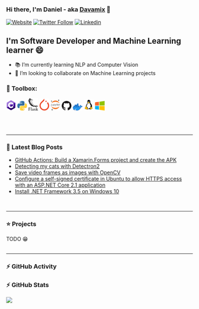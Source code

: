 ### Hi there, I'm Daniel - aka [Davamix](https://davamix.net) 👋

[![Website](https://img.shields.io/website?label=davamix.net&style=for-the-badge&url=https%3A%2F%2Fdavamix.net)](https://davamix.net)
[![Twitter Follow](https://img.shields.io/static/v1?label=follow%20me&message=@davamix&color=blue&logo=twitter&style=for-the-badge)](https://twitter.com/davamix)
[![Linkedin](https://img.shields.io/static/v1?label=Contact&message=Daniel&color=blue&logo=linkedin&style=for-the-badge)](https://www.linkedin.com/in/danielvalcarce)


## I'm Software Developer and Machine Learning learner 😄 

- 📚 I’m currently learning NLP and Computer Vision
- 👯 I’m looking to collaborate on Machine Learning projects


### 🧰 Toolbox:

<img src="https://github.com/davamix/davamix/raw/master/logos/c_sharp_logo.png" alt="C#" width="26" > <img src="https://github.com/davamix/davamix/raw/master/logos/python_logo.png" alt="Python" width="26" > 
<img src="https://github.com/davamix/davamix/raw/master/logos/flask_logo.png" alt="Flask" width="26" />
<img src="https://github.com/davamix/davamix/raw/master/logos/pytorch_logo.png" alt="Pytorch" width="26" />
<img src="https://github.com/davamix/davamix/raw/master/logos/jupyter_logo.png" alt="Jupyter" width="26" />
<img src="https://github.com/davamix/davamix/raw/master/logos/github_logo.png" alt="GitHub" width="26" />
<img src="https://github.com/davamix/davamix/raw/master/logos/docker_logo.png" alt="Docker" width="26" />
<img src="https://github.com/davamix/davamix/raw/master/logos/linux_logo.png" alt="Linux" width="26" />
<img src="https://github.com/davamix/davamix/raw/master/logos/windows_logo.png" alt="Windows" width="26" />

<br />
<br />

---

### 📃 Latest  Blog Posts

- [GitHub Actions: Build a Xamarin.Forms project and create the APK](https://davamix.net/posts/github-actions-build-xamarin-forms-poject-and-create-the-apk.html)
- [Detecting my cats with Detectron2](https://davamix.net/posts/detecting-my-cats-with-Detectron2.html)
- [Save video frames as images with OpenCV](https://davamix.net/posts/save-video-frames-as-images-with-opencv.html)
- [Configure a self-signed certificate in Ubuntu to allow HTTPS access with an ASP.NET Core 2.1 application](https://davamix.net/posts/asp-net-core-2-with-https.html)
- [Install .NET Framework 3.5 on Windows 10](https://davamix.net/posts/install-net-3-5-on-Windows-10.html)

<br />

---

### ⭐ Projects

TODO 😁
<br />
<br />

---

### ⚡ GitHub Activity

<!--START_SECTION:activity-->

<!--END_SECTION:activity-->

### ⚡ GitHub Stats

<img src="https://github-readme-stats.vercel.app/api?username=davamix&count_private=true&show_icons=true" />

